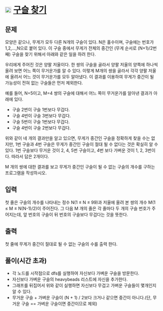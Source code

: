 # <img src="https://d2gd6pc034wcta.cloudfront.net/tier/11.svg" class="solvedac-tier" width=20> [구슬 찾기](https://www.acmicpc.net/problem/2617)

## 문제
모양은 같으나, 무게가 모두 다른 N개의 구슬이 있다. N은 홀수이며, 구슬에는 번호가 1,2,...,N으로 붙어 있다. 이 구슬 중에서 무게가 전체의 중간인 (무게 순서로 (N+1)/2번째) 구슬을 찾기 위해서 아래와 같은 일을 하려 한다.

우리에게 주어진 것은 양팔 저울이다. 한 쌍의 구슬을 골라서 양팔 저울의 양쪽에 하나씩 올려 보면 어느 쪽이 무거운가를 알 수 있다. 이렇게 M개의 쌍을 골라서 각각 양팔 저울에 올려서 어느 것이 무거운가를 모두 알아냈다. 이 결과를 이용하여 무게가 중간이 될 가능성이 전혀 없는 구슬들은 먼저 제외한다.

예를 들어, N=5이고, M=4 쌍의 구슬에 대해서 어느 쪽이 무거운가를 알아낸 결과가 아래에 있다.

- 구슬 2번이 구슬 1번보다 무겁다.
- 구슬 4번이 구슬 3번보다 무겁다.
- 구슬 5번이 구슬 1번보다 무겁다.
- 구슬 4번이 구슬 2번보다 무겁다.

위와 같이 네 개의 결과만을 알고 있으면, 무게가 중간인 구슬을 정확하게 찾을 수는 없지만, 1번 구슬과 4번 구슬은 무게가 중간인 구슬이 절대 될 수 없다는 것은 확실히 알 수 있다. 1번 구슬보다 무거운 것이 2, 4, 5번 구슬이고, 4번 보다 가벼운 것이 1, 2, 3번이다. 따라서 답은 2개이다.

M 개의 쌍에 대한 결과를 보고 무게가 중간인 구슬이 될 수 없는 구슬의 개수를 구하는 프로그램을 작성하시오.

## 입력
첫 줄은 구슬의 개수를 나타내는 정수 N(1 ≤ N ≤ 99)과 저울에 올려 본 쌍의 개수 M(1 ≤ M ≤ N(N-1)/2)이 주어진다. 그 다음 M 개의 줄은 각 줄마다 두 개의 구슬 번호가 주어지는데, 앞 번호의 구슬이 뒤 번호의 구슬보다 무겁다는 것을 뜻한다.

## 출력
첫 줄에 무게가 중간이 절대로 될 수 없는 구슬의 수를 출력 한다.


## 풀이(시간 초과)
 - 각 노드를 시작점으로 dfs를 실행하여 자신보다 가벼운 구슬을 방문한다.
 - 자신보다 가벼운 구슬의 heavybeads 리스트에 자신을 추가한다.
 - 그래프를 뒤집어서 위와 같이 실행하면 자신보다 무겁고 가벼운 구슬들이 몇개인지 알 수 있다.
 - 무거운 구슬 + 가벼운 구슬이 (N + 1) / 2보다 크거나 같으면 중간이 아니다.(단, 무거운 구슬 == 가벼운 구슬이면 중간이므로 제외)
